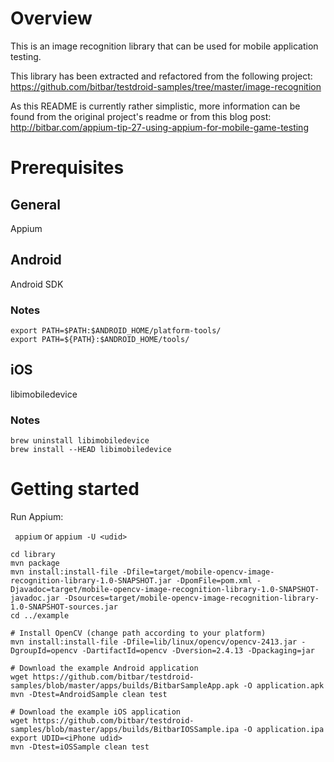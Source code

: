 # Overview
This is an image recognition library that can be used for mobile application testing.

This library has been extracted and refactored from the following project: 
<https://github.com/bitbar/testdroid-samples/tree/master/image-recognition>

As this README is currently rather simplistic, more information can be found from the original project's readme or from this blog post: <http://bitbar.com/appium-tip-27-using-appium-for-mobile-game-testing>

# Prerequisites
## General

Appium

## Android
Android SDK

### Notes

```
export PATH=$PATH:$ANDROID_HOME/platform-tools/
export PATH=${PATH}:$ANDROID_HOME/tools/
```

## iOS

libimobiledevice

### Notes

```
brew uninstall libimobiledevice
brew install --HEAD libimobiledevice
```

# Getting started
Run Appium:

` appium` or `appium -U <udid>`


```
cd library
mvn package
mvn install:install-file -Dfile=target/mobile-opencv-image-recognition-library-1.0-SNAPSHOT.jar -DpomFile=pom.xml -Djavadoc=target/mobile-opencv-image-recognition-library-1.0-SNAPSHOT-javadoc.jar -Dsources=target/mobile-opencv-image-recognition-library-1.0-SNAPSHOT-sources.jar
cd ../example

# Install OpenCV (change path according to your platform)
mvn install:install-file -Dfile=lib/linux/opencv/opencv-2413.jar -DgroupId=opencv -DartifactId=opencv -Dversion=2.4.13 -Dpackaging=jar
	
# Download the example Android application
wget https://github.com/bitbar/testdroid-samples/blob/master/apps/builds/BitbarSampleApp.apk -O application.apk
mvn -Dtest=AndroidSample clean test
	
# Download the example iOS application
wget https://github.com/bitbar/testdroid-samples/blob/master/apps/builds/BitbarIOSSample.ipa -O application.ipa
export UDID=<iPhone udid>
mvn -Dtest=iOSSample clean test
```

